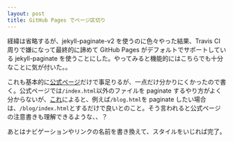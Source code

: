 ```yaml
---
layout: post
title: GitHub Pages でページ区切り
---
```


経緯は省略するが、jekyll-paginate-v2 を使うのに色々やった結果、Travis CI 周りで嫌になって最終的に諦めて GitHub Pages がデフォルトでサポートしている jekyll-paginate を使うことにした。やってみると機能的にはこちらでも十分なことに気が付いた。。



これも基本的に[公式ページ](https://jekyllrb.com/docs/pagination/)だけで事足りるが、一点だけ分かりにくかったので書く。公式ページでは`/index.html`以外のファイルを paginate するやり方がよく分からないが、[これ](https://stackoverflow.com/questions/46182805/how-to-use-jekyll-paginate-without-index-html?rq=1)によると、例えば`/blog.html`を paginate したい場合は、`/blog/index.html`とするだけで良いとのこと。そう言われると公式ページの注意書きも理解できるような、、？



あとはナビゲーションやリンクの名前を書き換えて、スタイルをいじれば完了。

